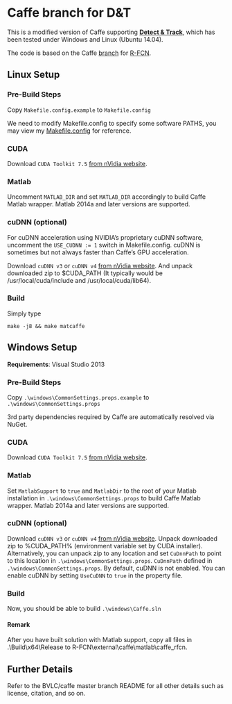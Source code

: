 # Caffe branch for D&T

This is a modified version of Caffe supporting [**Detect & Track**](https://github.com/feichtenhofer/Detect-Track), which has been tested under Windows and Linux (Ubuntu 14.04).

The code is based on the Caffe [branch](https://github.com/daijifeng001/caffe-rfcn) for [R-FCN](https://github.com/daijifeng001/r-fcn). 

## Linux Setup

### Pre-Build Steps

Copy `Makefile.config.example` to `Makefile.config`

We need to modify Makefile.config to specify some software PATHS, you may view my [Makefile.config](https://1drv.ms/u/s!Am-5JzdW2XHzhc43M2A9CwV-4O6c8w) for reference.

### CUDA
Download `CUDA Toolkit 7.5` [from nVidia website](https://developer.nvidia.com/cuda-toolkit).

### Matlab
Uncomment ```MATLAB_DIR``` and set ```MATLAB_DIR``` accordingly to build Caffe Matlab wrapper. Matlab 2014a and later versions are supported.

### cuDNN (optional)
For cuDNN acceleration using NVIDIA’s proprietary cuDNN software, uncomment the ```USE_CUDNN := 1``` switch in Makefile.config. cuDNN is sometimes but not always faster than Caffe’s GPU acceleration.

Download `cuDNN v3` or `cuDNN v4` [from nVidia website](https://developer.nvidia.com/cudnn). And unpack downloaded zip to $CUDA_PATH (It typically would be /usr/local/cuda/include and /usr/local/cuda/lib64).

### Build

Simply type
```
make -j8 && make matcaffe
```

## Windows Setup
**Requirements**: Visual Studio 2013

### Pre-Build Steps
Copy `.\windows\CommonSettings.props.example` to `.\windows\CommonSettings.props`

3rd party dependencies required by Caffe are automatically resolved via NuGet.

### CUDA
Download `CUDA Toolkit 7.5` [from nVidia website](https://developer.nvidia.com/cuda-toolkit).

### Matlab
Set `MatlabSupport` to `true` and `MatlabDir` to the root of your Matlab installation in `.\windows\CommonSettings.props` to build Caffe Matlab wrapper. Matlab 2014a and later versions are supported.

### cuDNN (optional)
Download `cuDNN v3` or `cuDNN v4` [from nVidia website](https://developer.nvidia.com/cudnn).
Unpack downloaded zip to %CUDA_PATH% (environment variable set by CUDA installer).
Alternatively, you can unpack zip to any location and set `CuDnnPath` to point to this location in `.\windows\CommonSettings.props`.
`CuDnnPath` defined in `.\windows\CommonSettings.props`.
By default, cuDNN is not enabled. You can enable cuDNN by setting `UseCuDNN` to `true` in the property file.

### Build
Now, you should be able to build `.\windows\Caffe.sln`

#### Remark
After you have built solution with Matlab support, copy all files in .\Build\x64\Release to R-FCN\external\caffe\matlab\caffe_rfcn.

## Further Details

Refer to the BVLC/caffe master branch README for all other details such as license, citation, and so on.

